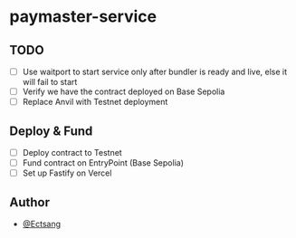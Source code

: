 # paymaster-service

## TODO

- [ ] Use waitport to start service only after bundler is ready and live, else it will fail to start
- [ ] Verify we have the contract deployed on Base Sepolia
- [ ] Replace Anvil with Testnet deployment

## Deploy & Fund

- [ ] Deploy contract to Testnet
- [ ] Fund contract on EntryPoint (Base Sepolia)
- [ ] Set up Fastify on Vercel

## Author

- [@Ectsang](https://www.github.com/Ectsang)
